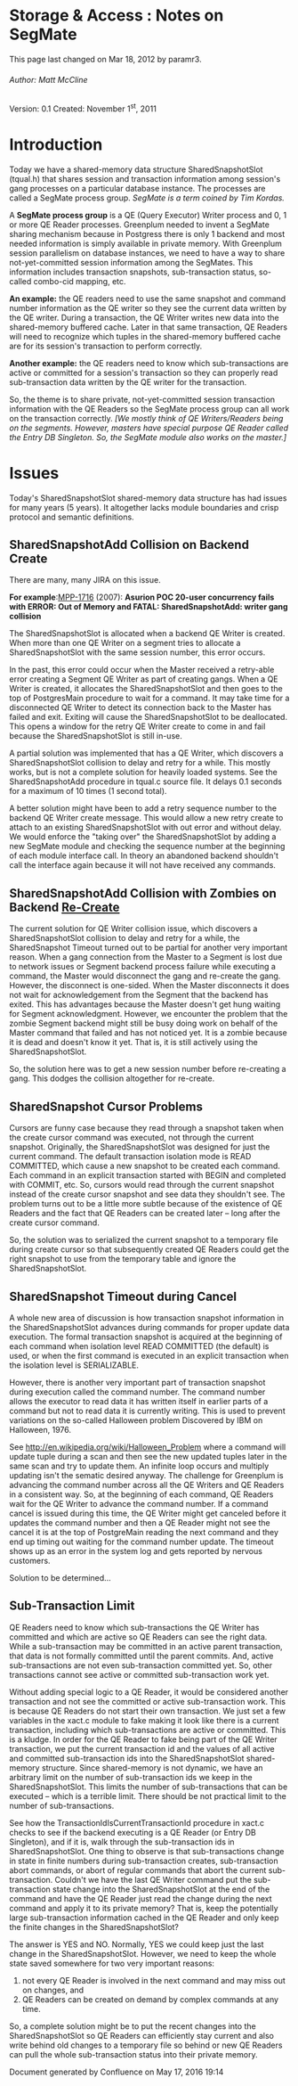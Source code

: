 <span id="title-text"> Storage & Access : Notes on SegMate </span>
==================================================================

This page last changed on Mar 18, 2012 by paramr3.

###### Author: Matt McCline

Version: 0.1 Created: November 1<sup>st</sup>, 2011

Introduction
============

Today we have a shared-memory data structure SharedSnapshotSlot (tqual.h) that shares session and transaction information among session's gang processes on a particular database instance. The processes are called a SegMate process group. *SegMate is a term coined by Tim Kordas.*

A **SegMate process group** is a QE (Query Executor) Writer process and 0, 1 or more QE Reader processes. Greenplum needed to invent a SegMate sharing mechanism because in Postgress there is only 1 backend and most needed information is simply available in private memory. With Greenplum session parallelism on database instances, we need to have a way to share not-yet-committed session information among the SegMates. This information includes transaction snapshots, sub-transaction status, so-called combo-cid mapping, etc.

**An example:** the QE readers need to use the same snapshot and command number information as the QE writer so they see the current data written by the QE writer. During a transaction, the QE Writer writes new data into the shared-memory buffered cache. Later in that same transaction, QE Readers will need to recognize which tuples in the shared-memory buffered cache are for its session's transaction to perform correctly.

**Another example:** the QE readers need to know which sub-transactions are active or committed for a session's transaction so they can properly read sub-transaction data written by the QE writer for the transaction.

So, the theme is to share private, not-yet-committed session transaction information with the QE Readers so the SegMate process group can all work on the transaction correctly.
*\[We mostly think of QE Writers/Readers being on the segments. However, masters have special purpose QE Reader called the Entry DB Singleton. So, the SegMate module also works on the master.\]*

Issues
======

Today's SharedSnapshotSlot shared-memory data structure has had issues for many years (5 years). It altogether lacks module boundaries and crisp protocol and semantic definitions.

SharedSnapshotAdd Collision on Backend Create
---------------------------------------------

There are many, many JIRA on this issue.

**For example**:<a href="http://jira.eng.pivotal.io/browse/MPP-1716" class="external-link">MPP-1716</a> (2007): **Asurion POC 20-user concurrency fails with ERROR: Out of Memory and FATAL: SharedSnapshotAdd: writer gang collision**

The SharedSnapshotSlot is allocated when a backend QE Writer is created. When more than one QE Writer on a segment tries to allocate a SharedSnapshotSlot with the same session number, this error occurs.

In the past, this error could occur when the Master received a retry-able error creating a Segment QE Writer as part of creating gangs. When a QE Writer is created, it allocates the SharedSnapshotSlot and then goes to the top of PostgresMain procedure to wait for a command. It may take time for a disconnected QE Writer to detect its connection back to the Master has failed and exit. Exiting will cause the SharedSnapshotSlot to be deallocated. This opens a window for the retry QE Writer create to come in and fail because the SharedSnapshotSlot is still in-use.

A partial solution was implemented that has a QE Writer, which discovers a SharedSnapshotSlot collision to delay and retry for a while. This mostly works, but is not a complete solution for heavily loaded systems. See the SharedSnapshotAdd procedure in tqual.c source file. It delays 0.1 seconds for a maximum of 10 times (1 second total).

A better solution might have been to add a retry sequence number to the backend QE Writer create message. This would allow a new retry create to attach to an existing SharedSnapshotSlot with out error and without delay. We would enforce the "taking over" the SharedSnapshotSlot by adding a new SegMate module and checking the sequence number at the beginning of each module interface call. In theory an abandoned backend shouldn't call the interface again because it will not have received any commands.

SharedSnapshotAdd Collision with Zombies on Backend <span style="text-decoration: underline;">Re-Create</span>
--------------------------------------------------------------------------------------------------------------

The current solution for QE Writer collision issue, which discovers a SharedSnapshotSlot collision to delay and retry for a while, the SharedSnapshot Timeout turned out to be partial for another very important reason. When a gang connection from the Master to a Segment is lost due to network issues or Segment backend process failure while executing a command, the Master would disconnect the gang and re-create the gang. However, the disconnect is one-sided. When the Master disconnects it does not wait for acknowledgement from the Segment that the backend has exited. This has advantages because the Master doesn't get hung waiting for Segment acknowledgment. However, we encounter the problem that the zombie Segment backend might still be busy doing work on behalf of the Master command that failed and has not noticed yet. It is a zombie because it is dead and doesn't know it yet. That is, it is still actively using the SharedSnapshotSlot.

So, the solution here was to get a new session number before re-creating a gang. This dodges the collision altogether for re-create.

SharedSnapshot Cursor Problems
------------------------------

Cursors are funny case because they read through a snapshot taken when the create cursor command was executed, not through the current snapshot. Originally, the SharedSnapshotSlot was designed for just the current command. The default transaction isolation mode is READ COMMITTED, which cause a new snapshot to be created each command. Each command in an explicit transaction started with BEGIN and completed with COMMIT, etc. So, cursors would read through the current snapshot instead of the create cursor snapshot and see data they shouldn't see.
The problem turns out to be a little more subtle because of the existence of QE Readers and the fact that QE Readers can be created later – long after the create cursor command.

So, the solution was to serialized the current snapshot to a temporary file during create cursor so that subsequently created QE Readers could get the right snapshot to use from the temporary table and ignore the SharedSnapshotSlot.

SharedSnapshot Timeout during Cancel
------------------------------------

A whole new area of discussion is how transaction snapshot information in the SharedSnapshotSlot advances during commands for proper update data execution.
The formal transaction snapshot is acquired at the beginning of each command when isolation level READ COMMITTED (the default) is used, or when the first command is executed in an explicit transaction when the isolation level is SERIALIZABLE.

However, there is another very important part of transaction snapshot during execution called the command number. The command number allows the executor to read data it has written itself in earlier parts of a command but not to read data it is currently writing. This is used to prevent variations on the so-called Halloween problem Discovered by IBM on Halloween, 1976.

See <a href="http://en.wikipedia.org/wiki/Halloween_Problem" class="uri" class="external-link">http://en.wikipedia.org/wiki/Halloween_Problem</a> where a command will update tuple during a scan and then see the new updated tuples later in the same scan and try to update them. An infinite loop occurs and multiply updating isn't the sematic desired anyway. The challenge for Greenplum is advancing the command number across all the QE Writers and QE Readers in a consistent way.
So, at the beginning of each command, QE Readers wait for the QE Writer to advance the command number. If a command cancel is issued during this time, the QE Writer might get canceled before it updates the command number and then a QE Reader might not see the cancel it is at the top of PostgreMain reading the next command and they end up timing out waiting for the command number update. The timeout shows up as an error in the system log and gets reported by nervous customers.

Solution to be determined…

Sub-Transaction Limit
---------------------

QE Readers need to know which sub-transactions the QE Writer has committed and which are active so QE Readers can see the right data. While a sub-transaction may be committed in an active parent transaction, that data is not formally committed until the parent commits. And, active sub-transactions are not even sub-transaction committed yet. So, other transactions cannot see active or committed sub-transaction work yet.

Without adding special logic to a QE Reader, it would be considered another transaction and not see the committed or active sub-transaction work. This is because QE Readers do not start their own transaction. We just set a few variables in the xact.c module to fake making it look like there is a current transaction, including which sub-transactions are active or committed. This is a kludge.
In order for the QE Reader to fake being part of the QE Writer transaction, we put the current transaction id and the values of all active and committed sub-transaction ids into the SharedSnapshotSlot shared-memory structure. Since shared-memory is not dynamic, we have an arbitrary limit on the number of sub-transaction ids we keep in the SharedSnapshotSlot. This limits the number of sub-transactions that can be executed – which is a terrible limit. There should be not practical limit to the number of sub-transactions.

See how the TransactionIdIsCurrentTransactionId procedure in xact.c checks to see if the backend executing is a QE Reader (or Entry DB Singleton), and if it is, walk through the sub-transaction ids in SharedSnapshotSlot. One thing to observe is that sub-transactions change in state in finite numbers during sub-transaction creates, sub-transaction abort commands, or abort of regular commands that abort the current sub-transaction. Couldn't we have the last QE Writer command put the sub-transaction state change into the SharedSnapshotSlot at the end of the command and have the QE Reader just read the change during the next command and apply it to its private memory? That is, keep the potentially large sub-transaction information cached in the QE Reader and only keep the finite changes in the SharedSnapshotSlot?

The answer is YES and NO. Normally, YES we could keep just the last change in the SharedSnapshotSlot. However, we need to keep the whole state saved somewhere for two very important reasons:

1.  not every QE Reader is involved in the next command and may miss out on changes, and
2.  QE Readers can be created on demand by complex commands at any time.

So, a complete solution might be to put the recent changes into the SharedSnapshotSlot so QE Readers can efficiently stay current and also write behind old changes to a temporary file so behind or new QE Readers can pull the whole sub-transaction status into their private memory.

Document generated by Confluence on May 17, 2016 19:14


